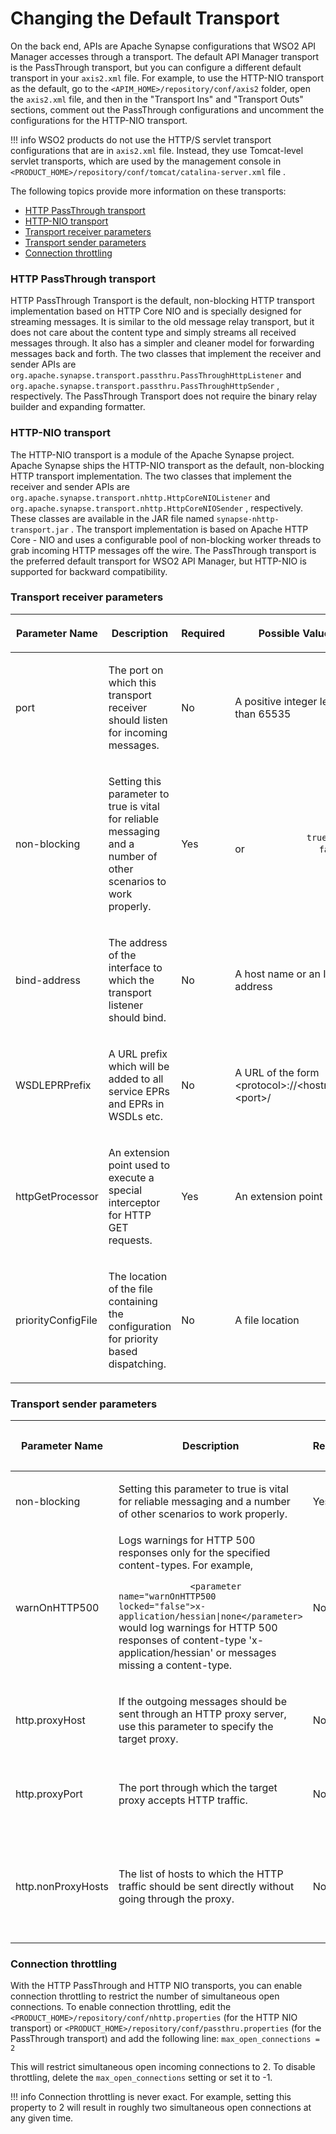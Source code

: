 # Changing the Default Transport

On the back end, APIs are Apache Synapse configurations that WSO2 API Manager accesses through a transport. The default API Manager transport is the PassThrough transport, but you can configure a different default transport in your `axis2.xml` file. For example, to use the HTTP-NIO transport as the default, go to the `<APIM_HOME>/repository/conf/axis2` folder, open the `axis2.xml` file, and then in the "Transport Ins" and "Transport Outs" sections, comment out the PassThrough configurations and uncomment the configurations for the HTTP-NIO transport.

!!! info
WSO2 products do not use the HTTP/S servlet transport configurations that are in `axis2.xml` file. Instead, they use Tomcat-level servlet transports, which are used by the management console in `<PRODUCT_HOME>/repository/conf/tomcat/catalina-server.xml` file .


The following topics provide more information on these transports:

-   [HTTP PassThrough transport](#ChangingtheDefaultTransport-HTTPPassThroughtransport)
-   [HTTP-NIO transport](#ChangingtheDefaultTransport-HTTP-NIOtransport)
-   [Transport receiver parameters](#ChangingtheDefaultTransport-Transportreceiverparameters)
-   [Transport sender parameters](#ChangingtheDefaultTransport-Transportsenderparameters)
-   [Connection throttling](#ChangingtheDefaultTransport-Connectionthrottling)

### HTTP PassThrough transport

HTTP PassThrough Transport is the default, non-blocking HTTP transport implementation based on HTTP Core NIO and is specially designed for streaming messages. It is similar to the old message relay transport, but it does not care about the content type and simply streams all received messages through. It also has a simpler and cleaner model for forwarding messages back and forth. The two classes that implement the receiver and sender APIs are `org.apache.synapse.transport.passthru.PassThroughHttpListener` and `org.apache.synapse.transport.passthru.PassThroughHttpSender` , respectively. The PassThrough Transport does not require the binary relay builder and expanding formatter.

### HTTP-NIO transport

The HTTP-NIO transport is a module of the Apache Synapse project. Apache Synapse ships the HTTP-NIO transport as the default, non-blocking HTTP transport implementation. The two classes that implement the receiver and sender APIs are `org.apache.synapse.transport.nhttp.HttpCoreNIOListener` and `org.apache.synapse.transport.nhttp.HttpCoreNIOSender` , respectively. These classes are available in the JAR file named `synapse-nhttp-transport.jar` . The transport implementation is based on Apache HTTP Core - NIO and uses a configurable pool of non-blocking worker threads to grab incoming HTTP messages off the wire. The PassThrough transport is the preferred default transport for WSO2 API Manager, but HTTP-NIO is supported for backward compatibility.

### Transport receiver parameters

<table>
<colgroup>
<col width="20%" />
<col width="20%" />
<col width="20%" />
<col width="20%" />
<col width="20%" />
</colgroup>
<thead>
<tr class="header">
<th><p>Parameter Name</p></th>
<th><p>Description</p></th>
<th><p>Required</p></th>
<th><p>Possible Values</p></th>
<th><p>Default Value</p></th>
</tr>
</thead>
<tbody>
<tr class="odd">
<td><p>port</p></td>
<td><p>The port on which this transport receiver should listen for incoming messages.</p></td>
<td><p>No</p></td>
<td><p>A positive integer less than 65535</p></td>
<td><p>8280</p></td>
</tr>
<tr class="even">
<td><p>non-blocking</p></td>
<td><p>Setting this parameter to true is vital for reliable messaging and a number of other scenarios to work properly.</p></td>
<td><p>Yes</p></td>
<td><p><code>              true             </code> or <code>              false             </code> <em><br />
</em></p></td>
<td><p><code>              true             </code></p></td>
</tr>
<tr class="odd">
<td><p>bind-address</p></td>
<td><p>The address of the interface to which the transport listener should bind.</p></td>
<td><p>No</p></td>
<td><p>A host name or an IP address</p></td>
<td><p>127.0.0.1</p></td>
</tr>
<tr class="even">
<td><p>WSDLEPRPrefix</p></td>
<td><p>A URL prefix which will be added to all service EPRs and EPRs in WSDLs etc.</p></td>
<td><p>No</p></td>
<td><p>A URL of the form &lt;protocol&gt;://&lt;hostname&gt;:&lt;port&gt;/</p></td>
<td><p></p></td>
</tr>
<tr class="odd">
<td><p>httpGetProcessor</p></td>
<td><p>An extension point used to execute a special interceptor for HTTP GET requests.</p></td>
<td><p>Yes</p></td>
<td><p>An extension point</p></td>
<td><p><code>              org.wso2.carbon.mediation.transport.handlers                            .PassThroughNHttpGetProcessor             </code></p></td>
</tr>
<tr class="even">
<td><p>priorityConfigFile</p></td>
<td><p>The location of the file containing the configuration for priority based dispatching.</p></td>
<td><p>No</p></td>
<td><p>A file location</p></td>
<td></td>
</tr>
</tbody>
</table>

### Transport sender parameters

<table>
<colgroup>
<col width="20%" />
<col width="20%" />
<col width="20%" />
<col width="20%" />
<col width="20%" />
</colgroup>
<thead>
<tr class="header">
<th><p>Parameter Name</p></th>
<th><p>Description</p></th>
<th><p>Required</p></th>
<th><p>Possible Values</p></th>
<th><p>Default Value</p></th>
</tr>
</thead>
<tbody>
<tr class="odd">
<td><p>non-blocking</p></td>
<td><p>Setting this parameter to true is vital for reliable messaging and a number of other scenarios to work properly.</p></td>
<td>Yes</td>
<td><code>             true            </code> or <code>             false            </code></td>
<td><code>             true            </code></td>
</tr>
<tr class="even">
<td>warnOnHTTP500</td>
<td>Logs warnings for HTTP 500 responses only for the specified content-types. For example,
<p><code>              &lt;parameter name=&quot;warnOnHTTP500 locked=&quot;false&quot;&gt;x-application/hessian|none&lt;/parameter&gt;             </code> would log warnings for HTTP 500 responses of content-type 'x-application/hessian' or messages missing a content-type.</p></td>
<td>No</td>
<td>A list of content types separated by &quot;|&quot;</td>
<td></td>
</tr>
<tr class="odd">
<td><p>http.proxyHost</p></td>
<td><p>If the outgoing messages should be sent through an HTTP proxy server, use this parameter to specify the target proxy.</p></td>
<td><p>No</p></td>
<td><p>A host name or an IP address</p></td>
<td><p></p></td>
</tr>
<tr class="even">
<td><p>http.proxyPort</p></td>
<td><p>The port through which the target proxy accepts HTTP traffic.</p></td>
<td><p>No</p></td>
<td><p>A positive integer less than 65535</p></td>
<td><p></p></td>
</tr>
<tr class="odd">
<td><p>http.nonProxyHosts</p></td>
<td><p>The list of hosts to which the HTTP traffic should be sent directly without going through the proxy.</p></td>
<td><p>No</p></td>
<td><p>A list of host names or IP addresses separated by '|'</p></td>
<td><p></p></td>
</tr>
</tbody>
</table>

### Connection throttling

With the HTTP PassThrough and HTTP NIO transports, you can enable connection throttling to restrict the number of simultaneous open connections. To enable connection throttling, edit the `<PRODUCT_HOME>/repository/conf/nhttp.properties` (for the HTTP NIO transport) or `<PRODUCT_HOME>/repository/conf/passthru.properties` (for the PassThrough transport) and add the following line: `max_open_connections = 2        `

This will restrict simultaneous open incoming connections to 2. To disable throttling, delete the `max_open_connections` setting or set it to -1.

!!! info
Connection throttling is never exact. For example, setting this property to 2 will result in roughly two simultaneous open connections at any given time.


